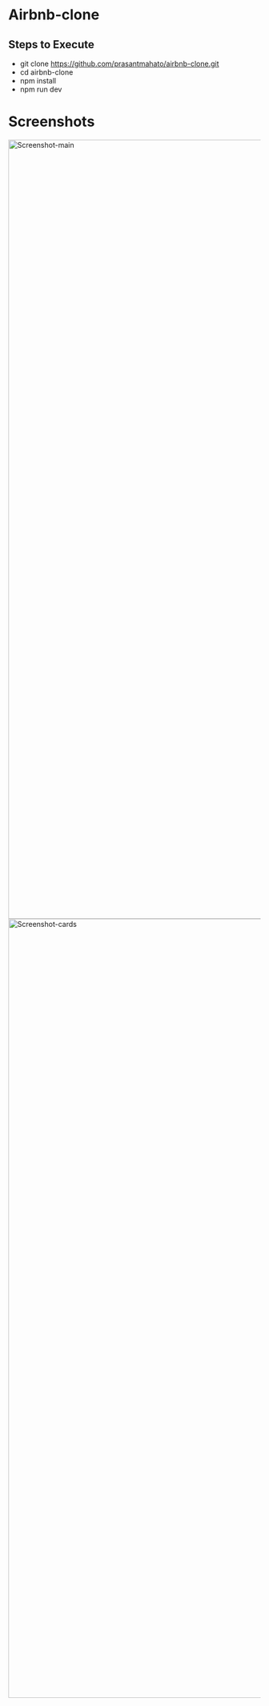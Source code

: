 # Airbnb-clone

## Steps to Execute
- git clone https://github.com/prasantmahato/airbnb-clone.git
- cd airbnb-clone
- npm install 
- npm run dev


# Screenshots
<img width="1552" alt="Screenshot-main" src="https://github.com/prasantmahato/airbnb-clone/assets/62459775/c2aa5264-d328-4d47-bc2e-e59ef5264f92">

<img width="1552" alt="Screenshot-cards" src="https://github.com/prasantmahato/airbnb-clone/assets/62459775/e6699ac7-052b-4cde-ab7a-a0b692ed976c">


